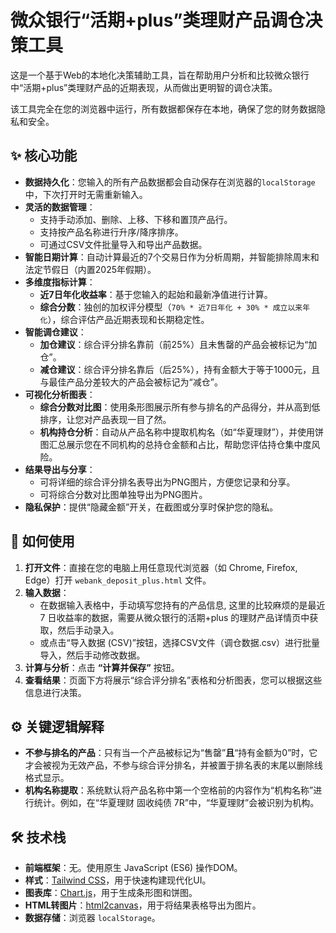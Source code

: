 # 微众银行“活期+plus”类理财产品调仓决策工具

这是一个基于Web的本地化决策辅助工具，旨在帮助用户分析和比较微众银行中“活期+plus”类理财产品的近期表现，从而做出更明智的调仓决策。

该工具完全在您的浏览器中运行，所有数据都保存在本地，确保了您的财务数据隐私和安全。

## ✨ 核心功能

- **数据持久化**：您输入的所有产品数据都会自动保存在浏览器的`localStorage`中，下次打开时无需重新输入。
- **灵活的数据管理**：
    - 支持手动添加、删除、上移、下移和置顶产品行。
    - 支持按产品名称进行升序/降序排序。
    - 可通过CSV文件批量导入和导出产品数据。
- **智能日期计算**：自动计算最近的7个交易日作为分析周期，并智能排除周末和法定节假日（内置2025年假期）。
- **多维度指标计算**：
    - **近7日年化收益率**：基于您输入的起始和最新净值进行计算。
    - **综合分数**：独创的加权评分模型（`70% * 近7日年化 + 30% * 成立以来年化`），综合评估产品近期表现和长期稳定性。
- **智能调仓建议**：
    - **加仓建议**：综合评分排名靠前（前25%）且未售罄的产品会被标记为“加仓”。
    - **减仓建议**：综合评分排名靠后（后25%），持有金额大于等于1000元，且与最佳产品分差较大的产品会被标记为“减仓”。
- **可视化分析图表**：
    - **综合分数对比图**：使用条形图展示所有参与排名的产品得分，并从高到低排序，让您对产品表现一目了然。
    - **机构持仓分析**：自动从产品名称中提取机构名（如“华夏理财”），并使用饼图汇总展示您在不同机构的总持仓金额和占比，帮助您评估持仓集中度风险。
- **结果导出与分享**：
    - 可将详细的综合评分排名表导出为PNG图片，方便您记录和分享。
    - 可将综合分数对比图单独导出为PNG图片。
- **隐私保护**：提供“隐藏金额”开关，在截图或分享时保护您的隐私。

## 🚀 如何使用

1.  **打开文件**：直接在您的电脑上用任意现代浏览器（如 Chrome, Firefox, Edge）打开 `webank_deposit_plus.html` 文件。
2.  **输入数据**：
    - 在数据输入表格中，手动填写您持有的产品信息, 这里的比较麻烦的是最近 7 日收益率的数据，需要从微众银行的活期+plus 的理财产品详情页中获取，然后手动录入。
    - 或点击“导入数据 (CSV)”按钮，选择CSV文件（调仓数据.csv）进行批量导入，然后手动修改数据。
3.  **计算与分析**：点击 **“计算并保存”** 按钮。
4.  **查看结果**：页面下方将展示“综合评分排名”表格和分析图表，您可以根据这些信息进行决策。

## ⚙️ 关键逻辑解释

- **不参与排名的产品**：只有当一个产品被标记为“售罄”**且**“持有金额为0”时，它才会被视为无效产品，不参与综合评分排名，并被置于排名表的末尾以删除线格式显示。
- **机构名称提取**：系统默认将产品名称中第一个空格前的内容作为“机构名称”进行统计。例如，在“华夏理财 固收纯债 7R”中，“华夏理财”会被识别为机构。

## 🛠️ 技术栈

- **前端框架**：无。使用原生 JavaScript (ES6) 操作DOM。
- **样式**：[Tailwind CSS](https://tailwindcss.com/)，用于快速构建现代化UI。
- **图表库**：[Chart.js](https://www.chartjs.org/)，用于生成条形图和饼图。
- **HTML转图片**：[html2canvas](https://html2canvas.hertzen.com/)，用于将结果表格导出为图片。
- **数据存储**：浏览器 `localStorage`。
